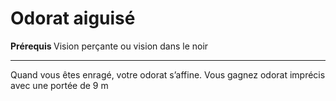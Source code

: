 # Odorat aiguisé

<p><strong>Prérequis </strong> Vision perçante ou vision dans le noir</p>
<hr>
<p>Quand vous êtes enragé, votre odorat s’affine. Vous gagnez odorat imprécis avec une portée de 9 m</p>